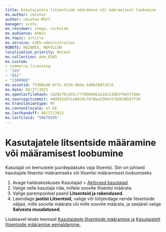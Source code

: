 ```yaml
---
title: Kasutajatele litsentside määramine või määramisest loobumine
ms.author: cmcatee
author: cmcatee-MSFT
manager: scotv
ms.reviewer: shegu, nicholak
ms.audience: Admin
ms.topic: article
ms.service: o365-administration
ROBOTS: NOINDEX, NOFOLLOW
localization_priority: Normal
ms.collection: Adm_O365
ms.custom:
- commerce_licensing
- "325"
- "651"
- "1500008"
ms.assetid: 7fd08e48-6f3c-4259-88da-4d06288f2b7d
ms.date: 08/27/2021
ms.openlocfilehash: c820270c655c77f008dd53a3d123d65f9e5f788e
ms.sourcegitcommit: 44081ba551e0424c7b78ba2304c5705b38567f3d
ms.translationtype: MT
ms.contentlocale: et-EE
ms.lasthandoff: 08/27/2021
ms.locfileid: "58679295"
---
```

# <a name="assign-or-unassign-licenses-to-users"></a>Kasutajatele litsentside määramine või määramisest loobumine

Kasutajal on teenustele juurdepääsuks vaja litsentsi. Siin on juhised kasutajale litsentsi määramiseks või litsentsi määramisest loobumiseks.
  
1. Avage halduskeskuses Kasutajad  \> [Aktiivsed kasutajad](https://go.microsoft.com/fwlink/p/?linkid=834822).
2. Valige selle kasutaja rida, millele soovite litsentsi määrata.
3. Valige parempoolsel paanil **Litsentsid ja rakendused**.
4. Laiendage **jaotist Litsentsid,** valige või tühjendage nende litsentside väljad, mille soovite määrata või mille soovite määrata, ja seejärel valige **Salvesta muudatused**.

Lisateavet leiate teemast [Kasutajatele litsentside määramine ja](https://docs.microsoft.com/microsoft-365/admin/manage/assign-licenses-to-users) [Kasutajatelt litsentside määramise eemaldamine.](https://docs.microsoft.com/microsoft-365/admin/manage/remove-licenses-from-users)